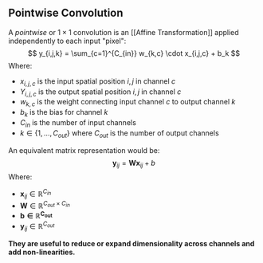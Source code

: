 ## Pointwise Convolution
A *pointwise* or $1 \times 1$ convolution is an [[Affine Transformation]] applied independently to each input "pixel":
$$
y_{i,j,k} = \sum_{c=1}^{C_{in}} w_{k,c} \cdot x_{i,j,c} + b_k
$$
Where:
* $x_{i,j,c}$ is the input spatial position $i,j$ in channel $c$
* $Y_{i,j,c}$ is the output spatial position $i,j$ in channel $c$
* $w_{k,c}$ is the weight connecting input channel $c$ to output channel $k$
* $b_{k}$ is the bias for channel $k$
* $C_{in}$ is the number of input channels
* $k \in \{1,\dots, C_{out}\}$ where $C_{out}$ is the number of output channels

An equivalent matrix representation would be:
$$
\mathbf{y}_{ij} = \mathbf{Wx}_{ij} + b
$$Where:
* $\mathbf{x}_{ij} \in \mathbb{R}^{C_{in}}$
* $\mathbf{W} \in \mathbb{R}^{C_{out}\times C_{in}}$
* $\mathbf{b \in \mathbb{R}^{C_{out}}}$
* $\mathbf{y}_{ij} \in \mathbb{R}^{C_{out}}$

**They are useful to reduce or expand dimensionality across channels and add non-linearities.**